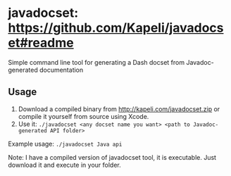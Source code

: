 javadocset: https://github.com/Kapeli/javadocset#readme
==========

Simple command line tool for generating a Dash docset from Javadoc-generated documentation

## Usage

1. Download a compiled binary from http://kapeli.com/javadocset.zip or compile it yourself from source using Xcode.
2. Use it: ```./javadocset <any docset name you want> <path to Javadoc-generated API folder>```

Example usage: ```./javadocset Java api```

Note: I have a compiled version of javadocset tool, it is executable. Just download it and execute in your folder.
